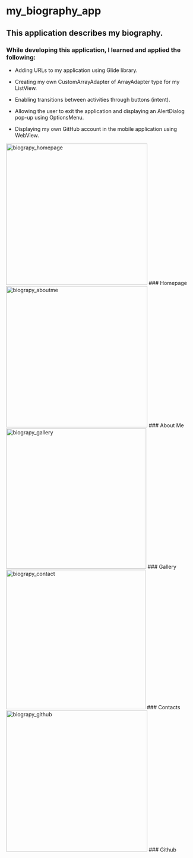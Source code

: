 # my_biography_app

## This application describes my biography.

### While developing this application, I learned and applied the following:

- Adding URLs to my application using Glide library. 

- Creating my own CustomArrayAdapter of ArrayAdapter type for my ListView. 

- Enabling transitions between activities through buttons (intent). 

- Allowing the user to exit the application and displaying an AlertDialog pop-up using OptionsMenu. 

- Displaying my own GitHub account in the mobile application using WebView. 




  
 

<img width="380" alt="biograpy_homepage" src="https://user-images.githubusercontent.com/116732291/234636803-0a1601a1-3675-4cf7-90f9-8401e746584c.png">
### Homepage

<img width="380" alt="biograpy_aboutme" src="https://user-images.githubusercontent.com/116732291/234636821-2325d13d-0e7d-44d2-9ba6-fd1f06ff0a91.png">
### About Me

<img width="377" alt="biograpy_gallery" src="https://user-images.githubusercontent.com/116732291/234636834-ca3d4189-e074-450e-9971-e95e7a85074e.png">
### Gallery

<img width="375" alt="biograpy_contact" src="https://user-images.githubusercontent.com/116732291/234636851-b5a8a81e-5732-46bd-a96a-d184d6d036c7.png">
### Contacts

<img width="380" alt="biograpy_github" src="https://user-images.githubusercontent.com/116732291/234636869-d47501f7-6993-4ac5-a489-e82bbeba0ab6.png">
### Github
